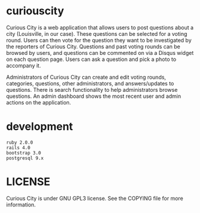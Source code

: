 curiouscity
===========
Curious City is a web application that allows users to post questions about a city (Louisville, in our case). These questions can be selected for a voting round. Users can then vote for the question they want to be investigated by the reporters of Curious City. Questions and past voting rounds can be browsed by users, and questions can be commented on via a Disqus widget on each question page. Users can ask a question and pick a photo to accompany it.

Administrators of Curious City can create and edit voting rounds, categories, questions, other administrators, and answers/updates to questions. There is search functionality to help administrators browse questions. An admin dashboard shows the most recent user and admin actions on the application.

development
===========

    ruby 2.0.0
    rails 4.0
    bootstrap 3.0
    postgresql 9.x
    

LICENSE
=======

Curious City is under GNU GPL3 license. See the COPYING file for more information.


